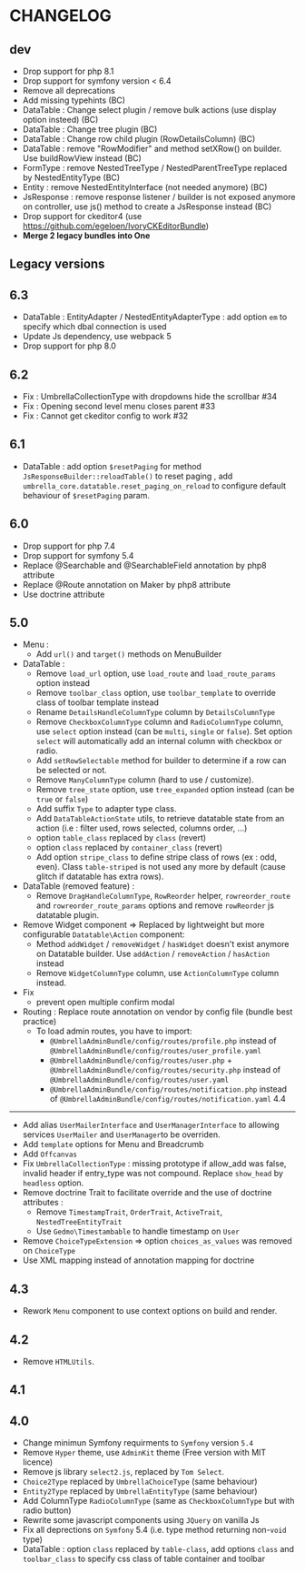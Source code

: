 CHANGELOG
=========

dev
---
 * Drop support for php 8.1
 * Drop support for symfony version < 6.4
 * Remove all deprecations
 * Add missing typehints (BC)
 * DataTable : Change select plugin / remove bulk actions (use display option insteed) (BC)
 * DataTable : Change tree plugin (BC)
 * DataTable : Change row child plugin (RowDetailsColumn) (BC)
 * DataTable : remove "RowModifier" and method setXRow() on builder. Use buildRowView instead (BC)
 * FormType : remove NestedTreeType / NestedParentTreeType replaced by NestedEntityType (BC)
 * Entity : remove NestedEntityInterface (not needed anymore) (BC)
 * JsResponse : remove response listener / builder is not exposed anymore on controller, use js() method to create a JsResponse instead (BC)
 * Drop support for ckeditor4 (use https://github.com/egeloen/IvoryCKEditorBundle)
 * **Merge 2 legacy bundles into One**

## Legacy versions

6.3
---
 * DataTable : EntityAdapter / NestedEntityAdapterType : add option `em` to specify which dbal connection is used
 * Update Js dependency, use webpack 5
 * Drop support for php 8.0


6.2
---
 * Fix : UmbrellaCollectionType with dropdowns hide the scrollbar #34
 * Fix : Opening second level menu closes parent #33
 * Fix : Cannot get ckeditor config to work #32

6.1
---
 * DataTable : add option `$resetPaging` for method `JsResponseBuilder::reloadTable()` to reset paging , add `umbrella_core.datatable.reset_paging_on_reload` to configure default behaviour of `$resetPaging` param.

6.0
---
 * Drop support for php 7.4
 * Drop support for symfony 5.4
 * Replace @Searchable and @SearchableField annotation by php8 attribute
 * Replace @Route annotation on Maker by php8 attribute
 * Use doctrine attribute

5.0
---
 * Menu :
   * Add `url()` and `target()` methods on MenuBuilder
 * DataTable :
   * Remove `load_url` option, use `load_route` and `load_route_params` option instead
   * Remove `toolbar_class` option, use `toolbar_template` to override class of toolbar template instead
   * Rename `DetailsHandleColumnType` column  by `DetailsColumnType`
   * Remove `CheckboxColumnType` column and `RadioColumnType` column, use `select` option instead (can be `multi`, `single` or `false`). Set option `select` will automatically add an internal column with checkbox or radio. 
   * Add `setRowSelectable` method for builder to determine if a row can be selected or not.
   * Remove `ManyColumnType` column (hard to use / customize).
   * Remove `tree_state` option, use `tree_expanded` option instead (can be `true` or `false`)
   * Add suffix `Type` to adapter type class.
   * Add `DataTableActionState` utils, to retrieve datatable state from an action (i.e : filter used, rows selected, columns order, ...)
   * option `table_class` replaced by `class` (revert)
   * option `class` replaced by `container_class` (revert)
   * Add option `stripe_class` to define stripe class of rows (ex : odd, even). Class `table-striped` is not used any more by default (cause glitch if datatable has extra rows).
 * DataTable (removed feature) :
   * Remove `DragHandleColumnType`, `RowReorder` helper, `rowreorder_route` and `rowreorder_route_params` options and remove `rowReorder` js datatable plugin.
 * Remove Widget component => Replaced by lightweight but more configurable `Datatable\Action` component:
   * Method `addWidget` / `removeWidget` / `hasWidget` doesn't exist anymore on Datatable builder. Use `addAction` /  `removeAction` / `hasAction` instead
   * Remove `WidgetColumnType` column, use `ActionColumnType` column instead.
 * Fix 
   * prevent open multiple confirm modal
 * Routing : Replace route annotation on vendor by config file (bundle best practice)
   * To load admin routes, you have to import:
     * `@UmbrellaAdminBundle/config/routes/profile.php` instead of `@UmbrellaAdminBundle/config/routes/user_profile.yaml`
     * `@UmbrellaAdminBundle/config/routes/user.php` + `@UmbrellaAdminBundle/config/routes/security.php` instead of `@UmbrellaAdminBundle/config/routes/user.yaml`
     * `@UmbrellaAdminBundle/config/routes/notification.php` instead of `@UmbrellaAdminBundle/config/routes/notification.yaml`
4.4
---
 * Add alias `UserMailerInterface` and `UserManagerInterface`  to allowing services `UserMailer` and `UserManager`to be overriden.
 * Add `template` options for Menu and Breadcrumb
 * Add `Offcanvas`
 * Fix `UmbrellaCollectionType` : missing prototype if allow_add was false, invalid header if entry_type was not compound. Replace `show_head` by `headless` option.
 * Remove doctrine Trait to facilitate override and the use of doctrine attributes :
   * Remove `TimestampTrait`, `OrderTrait`, `ActiveTrait`, `NestedTreeEntityTrait`
   * Use `Gedmo\Timestambable` to handle timestamp on `User`
 * Remove `ChoiceTypeExtension` => option `choices_as_values` was removed on `ChoiceType`
 * Use XML mapping instead of annotation mapping for doctrine

4.3
---
* Rework `Menu` component to use context options on build and render.

4.2
---
* Remove `HTMLUtils`.

4.1
---

4.0
---

* Change minimun Symfony requirments to `Symfony` version `5.4`
* Remove `Hyper` theme, use `AdminKit` theme (Free version with MIT licence)
* Remove js library `select2.js`, replaced by `Tom Select`.
* `Choice2Type` replaced by `UmbrellaChoiceType` (same behaviour)
* `Entity2Type` replaced by `UmbrellaEntityType` (same behaviour)
* Add ColumnType `RadioColumnType` (same as `CheckboxColumnType` but with radio button)
* Rewrite some javascript components using `JQuery` on vanilla Js
* Fix all deprections on `Symfony` 5.4 (i.e. type method returning non-`void` type)
* DataTable : option `class` replaced by `table-class`, add options `class` and `toolbar_class` to specify css class of table container and toolbar

